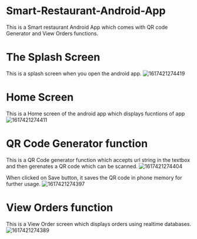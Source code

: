 # Smart-Restaurant-Android-App
This is a Smart restaurant Android App which comes with QR code Generator and View Orders functions.


# The Splash Screen
This is a splash screen when you open the android app.
![1617421274419](https://user-images.githubusercontent.com/43025108/137590154-6e58ba78-bb30-4597-bd38-40e3bc24077f.jpg)


# Home Screen
This is a Home screen of the android app which displays fucntions of app
![1617421274411](https://user-images.githubusercontent.com/43025108/137590155-a633f468-838f-4a4a-9623-a2278454908e.jpg)


# QR Code Generator function
This is a QR Code generator function which accepts url string in the textbox and then gerenates a QR code which can be scanned.
![1617421274404](https://user-images.githubusercontent.com/43025108/137590161-92009345-66cd-4840-abb3-68ce2a9a7f57.jpg)

When clicked on Save button, it saves the QR code in phone memory for further usage.
![1617421274397](https://user-images.githubusercontent.com/43025108/137590165-352668b3-8f4c-46a4-845f-36c07670cabc.jpg)


# View Orders function
This is a View Order screen which displays orders using realtime databases.
![1617421274389](https://user-images.githubusercontent.com/43025108/137590171-b8b46ec9-ab5f-486d-bbaf-28988b34c6f5.jpg)

